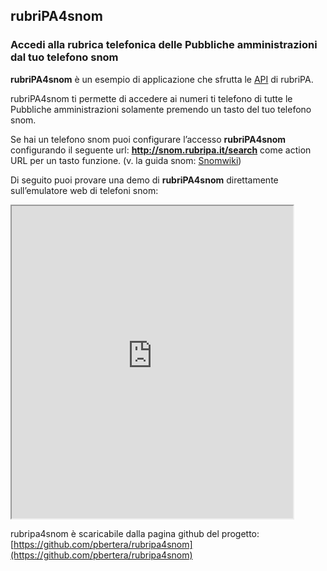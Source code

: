 ## rubriPA4snom

### Accedi alla rubrica telefonica delle Pubbliche amministrazioni dal tuo telefono snom

**rubriPA4snom** è un esempio di applicazione che sfrutta le [API](/api.html) di rubriPA.

rubriPA4snom ti permette di accedere ai numeri ti telefono di tutte le Pubbliche amministrazioni solamente premendo un tasto del tuo telefono snom.

Se hai un telefono snom puoi configurare l’accesso **rubriPA4snom** configurando il
seguente url: **http://snom.rubripa.it/search** come action URL per
un tasto funzione. (v. la guida snom: [Snomwiki][])

Di seguito puoi provare una demo di **rubriPA4snom** direttamente sull’emulatore web di telefoni
snom:

<p>
<iframe width="450" height="500" src="http://snombrowser.bertera.it/phone.php?url=http://snom.rubripa.it/search"></iframe>
</p>

rubripa4snom è scaricabile dalla pagina github del progetto: [https://github.com/pbertera/rubripa4snom](https://github.com/pbertera/rubripa4snom)

 [Snomwiki]:http://wiki.snom.com/Category:HowTo:Minibrowser#Keypad-_Triggered

